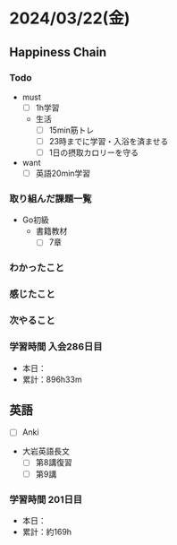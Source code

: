 # 2024/03/22(金)

## Happiness Chain

### Todo

- must
  - [ ] 1h学習
  - 生活
    - [ ] 15min筋トレ
    - [ ] 23時までに学習・入浴を済ませる
    - [ ] 1日の摂取カロリーを守る
- want
  - [ ] 英語20min学習

### 取り組んだ課題一覧

- Go初級
  - 書籍教材
    - [ ] 7章

### わかったこと

### 感じたこと

### 次やること

### 学習時間 入会286日目

- 本日：
- 累計：896h33m

## 英語

- [ ] Anki
- 大岩英語長文
  - [ ] 第8講復習
  - [ ] 第9講

### 学習時間 201日目

- 本日：
- 累計：約169h
